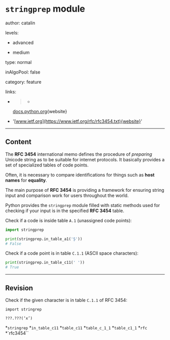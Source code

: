 # `stringprep` module
author: catalin

levels:

  - advanced

  - medium

type: normal

inAlgoPool: false

category: feature

links:

  - >-
    [docs.python.org](https://docs.python.org/2/library/stringprep.html){website}

  - '[www.ietf.org](https://www.ietf.org/rfc/rfc3454.txt){website}'

---
## Content

The **RFC 3454** international memo defines the procedure of *preparing* Unicode string as to be suitable for internet protocols. It basically provides a set of specialized tables of code points.

Often, it is necessary to compare identifications for things such as **host names** for **equality**.

The main purpose of **RFC 3454** is providing a framework for ensuring string input and comparison work for users throughout the world.

Python provides the `stringprep` module filled with static methods used for checking if your input is in the specified **RFC 3454** table.

Check if a code is inside table `A.1` (unassigned code points):
```python
import stringprep

print(stringprep.in_table_a1('Ș'))
# False
```

Check if a code point is in table `C.1.1` (ASCII space characters):
```python
print(stringprep.in_table_c11(' '))
# True
```

---
## Revision

Check if the given character is in table `C.1.1` of RFC 3454:
```
import stringrep

???.???(‘x’)
```

*`stringrep` 
*`in_table_c11` 
*`table_c11` 
*`table_c_1_1` 
*`table_c1_1` 
*`rfc` 
*`rfc3454``
